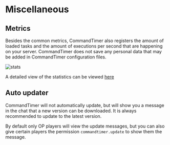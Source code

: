 # Miscellaneous

## Metrics

Besides the common metrics, CommandTimer also registers the amount of loaded tasks and the amount of executions per
second that are happening on your server. CommandTimer does not save any personal data that may be added in CommandTimer
configuration files.

![stats](https://bstats.org/signatures/bukkit/commandtimer.svg)

A detailed view of the statistics can be viewed [here](https://bstats.org/plugin/bukkit/CommandTimer/9657)

## Auto updater

CommandTimer will not automatically update, but will show you a message in the chat that a new version can be
downloaded. It is always recommended to update to the latest version.

By default only OP players will view the update messages, but you can also give certain players the
permission `commandtimer.update` to show them the message.
